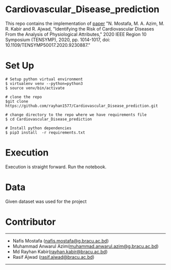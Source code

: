 # Cardiovascular_Disease_prediction
This repo contains the implementation of [paper](https://ieeexplore.ieee.org/abstract/document/9230887) "N. Mostafa, M. A. Azim, M. R. Kabir and R. Ajwad, "Identifying the Risk of Cardiovascular Diseases From the Analysis of Physiological Attributes," 2020 IEEE Region 10 Symposium (TENSYMP), 2020, pp. 1014-1017, doi: 10.1109/TENSYMP50017.2020.9230887."

# Set Up
```
# Setup python virtual environment
$ virtualenv venv --python=python3
$ source venv/bin/activate

# clone the repo
$git clone https://github.com/rayhan1577/Cardiovascular_Disease_prediction.git

# change directory to the repo where we have requirements file
$ cd Cardiovascular_Disease_prediction

# Install python dependencies
$ pip3 install  -r requirements.txt 

```
# Execution
Execution is straight forward. Run the notebook.

# Data
Given dataset was used for the project

# Contributor
---
- Nafis Mostafa (nafis.mostafa@g.bracu.ac.bd)
- Muhammad Anwarul Azim(muhammad.anwarul.azim@g.bracu.ac.bd)
- Md Rayhan Kabir(rayhan.kabir@bracu.ac.bd)
- Rasif Ajwad (rasif.ajwad@bracu.ac.bd)
---
